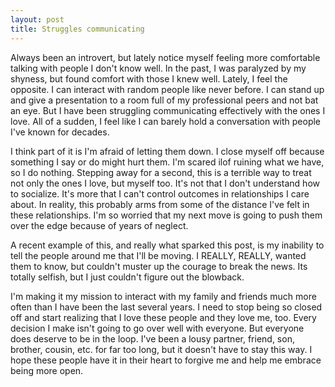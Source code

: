 ```yaml
---
layout: post
title: Struggles communicating
---
```


Always been an introvert, but lately notice myself feeling more comfortable talking with people I don't know well. In the past, I was paralyzed by my shyness, but found comfort with those I knew well. Lately, I feel the opposite. I can interact with random people like never before. I can stand up and give a presentation to a room full of my professional peers and not bat an eye. But I have been struggling communicating effectively with the ones I love. All of a sudden, I feel like I can barely hold a conversation with people I've known for decades.

I think part of it is I'm afraid of letting them down. I close myself off because something I say or do might hurt them. I'm scared ilof ruining what we have, so I do nothing. Stepping away for a second, this is a terrible way to treat not only the ones I love, but myself too. It's not that I don't understand how to socialize. It's more that I can't control outcomes in relationships I care about. In reality, this probably arms from some of the distance I've felt in these relationships. I'm so worried that my next move is going to push them over the edge because of years of neglect.

A recent example of this, and really what sparked this post, is my inability to tell the people around me that I'll be moving. I REALLY, REALLY, wanted them to know, but couldn't muster up the courage to break the news. Its totally selfish, but I just couldn't figure out the blowback.

I'm making it my mission to interact with my family and friends much more often than I have been the last several years. I need to stop being so closed off and start realizing that I love these people and they love me, too. Every decision I make isn't going to go over well with everyone. But everyone does deserve to be in the loop. I've been a lousy partner, friend, son, brother, cousin, etc. for far too long, but it doesn't have to stay this way. I hope these people have it in their heart to forgive me and help me embrace being more open.